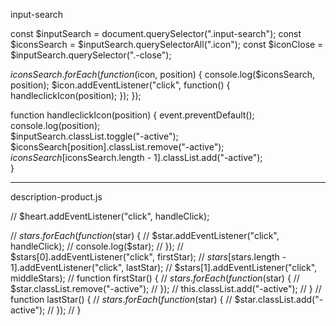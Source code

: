input-search

const $inputSearch = document.querySelector(".input-search");
const $iconsSearch = $inputSearch.querySelectorAll(".icon");
const $iconClose = \$inputSearch.querySelector(".-close");

$iconsSearch.forEach(function($icon, position) {
console.log($iconsSearch, position);
  $icon.addEventListener("click", function() {
handleclickIcon(position);
});
});

function handleclickIcon(position) {
event.preventDefault();
console.log(position);  
 $inputSearch.classList.toggle("-active");
  $iconsSearch[position].classList.remove("-active");
$iconsSearch[$iconsSearch.length - 1].classList.add("-active");  
}

---

description-product.js

// \$heart.addEventListener("click", handleClick);

// $stars.forEach(function($star) {
// $star.addEventListener("click", handleClick);
//   console.log($star);
// });
// $stars[0].addEventListener("click", firstStar);
// $stars[$stars.length - 1].addEventListener("click", lastStar);
// $stars[1].addEventListener("click", middleStars);
// function firstStar() {
//   $stars.forEach(function($star) {
//     $star.classList.remove("-active");
// });
// this.classList.add("-active");
// }
// function lastStar() {
// $stars.forEach(function($star) {
// \$star.classList.add("-active");
// });
// }
